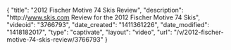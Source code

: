{
    "title": "2012 Fischer Motive 74 Skis Review",
    "description": "http:\/\/www.skis.com Review for the 2012 Fischer Motive 74 Skis",
    "videoid": "3766793",
    "date_created": "1411361226",
    "date_modified": "1418182017",
    "type": "captivate",
    "layout": "video",
    "url": "\/v\/2012-fischer-motive-74-skis-review\/3766793"
}